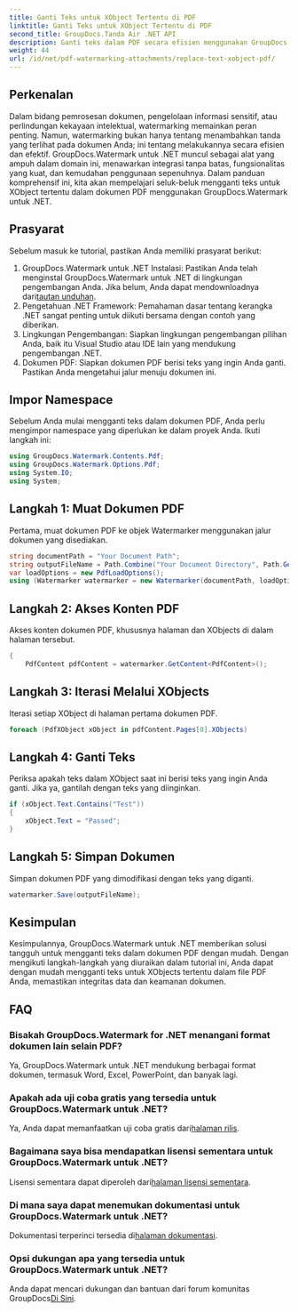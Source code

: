 ```yaml
---
title: Ganti Teks untuk XObject Tertentu di PDF
linktitle: Ganti Teks untuk XObject Tertentu di PDF
second_title: GroupDocs.Tanda Air .NET API
description: Ganti teks dalam PDF secara efisien menggunakan GroupDocs.Watermark untuk .NET. Integrasikan watermarking dengan mulus ke dalam aplikasi .NET Anda.
weight: 44
url: /id/net/pdf-watermarking-attachments/replace-text-xobject-pdf/
---
```

## Perkenalan
Dalam bidang pemrosesan dokumen, pengelolaan informasi sensitif, atau perlindungan kekayaan intelektual, watermarking memainkan peran penting. Namun, watermarking bukan hanya tentang menambahkan tanda yang terlihat pada dokumen Anda; ini tentang melakukannya secara efisien dan efektif. GroupDocs.Watermark untuk .NET muncul sebagai alat yang ampuh dalam domain ini, menawarkan integrasi tanpa batas, fungsionalitas yang kuat, dan kemudahan penggunaan sepenuhnya. Dalam panduan komprehensif ini, kita akan mempelajari seluk-beluk mengganti teks untuk XObject tertentu dalam dokumen PDF menggunakan GroupDocs.Watermark untuk .NET.
## Prasyarat
Sebelum masuk ke tutorial, pastikan Anda memiliki prasyarat berikut:
1.  GroupDocs.Watermark untuk .NET Instalasi: Pastikan Anda telah menginstal GroupDocs.Watermark untuk .NET di lingkungan pengembangan Anda. Jika belum, Anda dapat mendownloadnya dari[tautan unduhan](https://releases.groupdocs.com/Watermark/net/).
2. Pengetahuan .NET Framework: Pemahaman dasar tentang kerangka .NET sangat penting untuk diikuti bersama dengan contoh yang diberikan.
3. Lingkungan Pengembangan: Siapkan lingkungan pengembangan pilihan Anda, baik itu Visual Studio atau IDE lain yang mendukung pengembangan .NET.
4. Dokumen PDF: Siapkan dokumen PDF berisi teks yang ingin Anda ganti. Pastikan Anda mengetahui jalur menuju dokumen ini.

## Impor Namespace
Sebelum Anda mulai mengganti teks dalam dokumen PDF, Anda perlu mengimpor namespace yang diperlukan ke dalam proyek Anda. Ikuti langkah ini:

```csharp
using GroupDocs.Watermark.Contents.Pdf;
using GroupDocs.Watermark.Options.Pdf;
using System.IO;
using System;
```
## Langkah 1: Muat Dokumen PDF
Pertama, muat dokumen PDF ke objek Watermarker menggunakan jalur dokumen yang disediakan.
```csharp
string documentPath = "Your Document Path";
string outputFileName = Path.Combine("Your Document Directory", Path.GetFileName(documentPath));
var loadOptions = new PdfLoadOptions();
using (Watermarker watermarker = new Watermarker(documentPath, loadOptions))
```
## Langkah 2: Akses Konten PDF
Akses konten dokumen PDF, khususnya halaman dan XObjects di dalam halaman tersebut.
```csharp
{
    PdfContent pdfContent = watermarker.GetContent<PdfContent>();
```
## Langkah 3: Iterasi Melalui XObjects
Iterasi setiap XObject di halaman pertama dokumen PDF.
```csharp
foreach (PdfXObject xObject in pdfContent.Pages[0].XObjects)
```
## Langkah 4: Ganti Teks
Periksa apakah teks dalam XObject saat ini berisi teks yang ingin Anda ganti. Jika ya, gantilah dengan teks yang diinginkan.
```csharp
if (xObject.Text.Contains("Test"))
{
    xObject.Text = "Passed";
}
```
## Langkah 5: Simpan Dokumen
Simpan dokumen PDF yang dimodifikasi dengan teks yang diganti.
```csharp
watermarker.Save(outputFileName);
```

## Kesimpulan
Kesimpulannya, GroupDocs.Watermark untuk .NET memberikan solusi tangguh untuk mengganti teks dalam dokumen PDF dengan mudah. Dengan mengikuti langkah-langkah yang diuraikan dalam tutorial ini, Anda dapat dengan mudah mengganti teks untuk XObjects tertentu dalam file PDF Anda, memastikan integritas data dan keamanan dokumen.
## FAQ
### Bisakah GroupDocs.Watermark for .NET menangani format dokumen lain selain PDF?
Ya, GroupDocs.Watermark untuk .NET mendukung berbagai format dokumen, termasuk Word, Excel, PowerPoint, dan banyak lagi.
### Apakah ada uji coba gratis yang tersedia untuk GroupDocs.Watermark untuk .NET?
 Ya, Anda dapat memanfaatkan uji coba gratis dari[halaman rilis](https://releases.groupdocs.com/).
### Bagaimana saya bisa mendapatkan lisensi sementara untuk GroupDocs.Watermark untuk .NET?
 Lisensi sementara dapat diperoleh dari[halaman lisensi sementara](https://purchase.groupdocs.com/temporary-license/).
### Di mana saya dapat menemukan dokumentasi untuk GroupDocs.Watermark untuk .NET?
 Dokumentasi terperinci tersedia di[halaman dokumentasi](https://tutorials.groupdocs.com/Watermark/net/).
### Opsi dukungan apa yang tersedia untuk GroupDocs.Watermark untuk .NET?
 Anda dapat mencari dukungan dan bantuan dari forum komunitas GroupDocs[Di Sini](https://forum.groupdocs.com/c/watermark/19).
